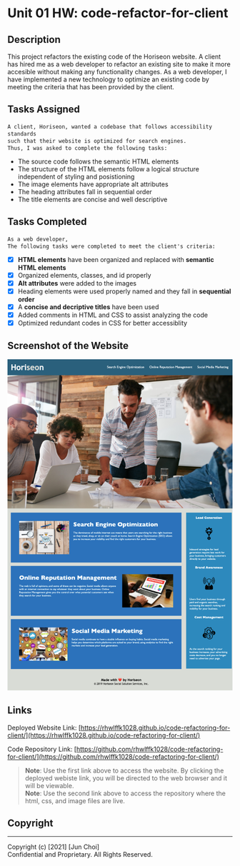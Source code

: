 # Unit 01 HW: code-refactor-for-client

## Description
This project refactors the existing code of the Horiseon website. 
A client has hired me as a web developer to refactor an existing site to make it more accesible without making any functionality changes.
As a web developer, I have implemented a new technology to optimize an existing code by meeting the criteria that has been provided by the client.

## Tasks Assigned

```
A client, Horiseon, wanted a codebase that follows accessibility standards 
such that their website is optimized for search engines.
Thus, I was asked to complete the following tasks:
```
- The source code follows the semantic HTML elements
- The structure of the HTML elements follow a logical structure independent of styling and posistioning
- The image elements have appropriate alt attributes
- The heading attributes fall in sequential order
- The title elements are concise and well descriptive

## Tasks Completed

```
As a web developer,
The following tasks were completed to meet the client's criteria:
```
- [x] __HTML elements__ have been organized and replaced with __semantic HTML elements__
- [x] Organized elements, classes, and id properly
- [x] __Alt attributes__ were added to the images
- [x] Heading elements were used properly named and they fall in __sequential order__
- [x] A __concise and decriptive titles__ have been used
- [x] Added comments in HTML and CSS to assist analyzing the code
- [x] Optimized redundant codes in CSS for better accessiblity

## Screenshot of the Website

![screenshot of index.html](./assets/images/horiseon-website-screenshot.png)

## Links

Deployed Website Link: [https://rhwlffk1028.github.io/code-refactoring-for-client/](https://rhwlffk1028.github.io/code-refactoring-for-client/)

Code Repository Link: [https://github.com/rhwlffk1028/code-refactoring-for-client/](https://github.com/rhwlffk1028/code-refactoring-for-client/)

> **Note**: Use the first link above to access the website. By clicking the deployed webiste link, you will be directed to the web browser and it will be viewable.<br>
> **Note**: Use the second link above to access the repository where the html, css, and image files are live.

## Copyright
---
Copyright (c) [2021] [Jun Choi] <br>
Confidential and Proprietary. All Rights Reserved.